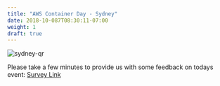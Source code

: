 ```yaml
---
title: "AWS Container Day - Sydney"
date: 2018-10-087T08:30:11-07:00
weight: 1
draft: true
---
```


![sydney-qr](/images/surveycodes/SV_bKugOOG2gNeJPYV-qrcode.png)

Please take a few minutes to provide us with some feedback on todays event: [Survey Link](https://amazonmr.au1.qualtrics.com/jfe/form/SV_bKugOOG2gNeJPYV)
